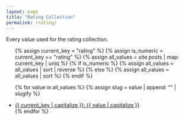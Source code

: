 ```yaml
---
layout: page
title: "Rating Collection"
permalink: /rating/
---
```


Every value used for the rating collection.

<ul>
  {% assign current_key = "rating" %}
  {% assign is_numeric = current_key == "rating" %}
  {% assign all_values = site.posts | map: current_key | uniq %}
  {% if is_numeric %}
    {% assign all_values = all_values | sort | reverse %}
  {% else %}
    {% assign all_values = all_values | sort %}
  {% endif %}

  {% for value in all_values %}
    {% assign slug = value | append: "" | slugify %}
    <li>
      <a href="/rating/{{ slug }}/">
        {{ current_key | capitalize }}: {{ value | capitalize }}
      </a>
    </li>
  {% endfor %}
</ul>
